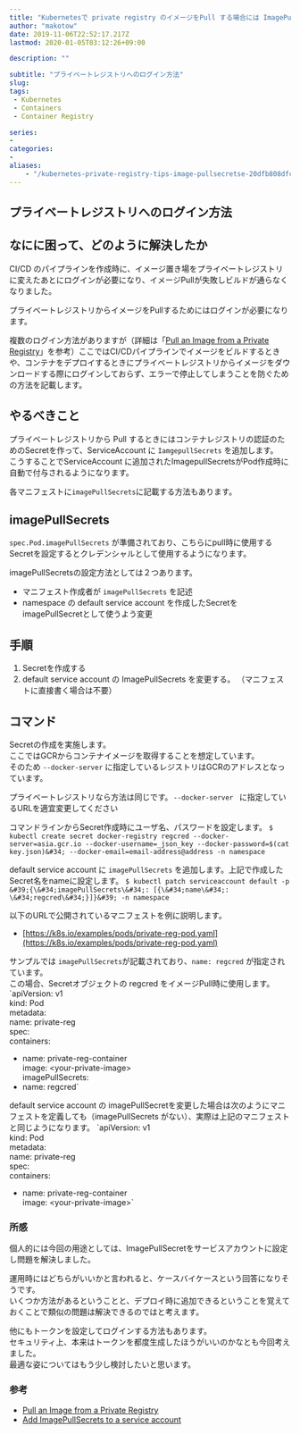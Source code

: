 ```yaml
---
title: "Kubernetesで private registry のイメージをPull する場合には ImagePullSecretsを使う"
author: "makotow"
date: 2019-11-06T22:52:17.217Z
lastmod: 2020-01-05T03:12:26+09:00

description: ""

subtitle: "プライベートレジストリへのログイン方法"
slug: 
tags:
 - Kubernetes
 - Containers
 - Container Registry

series:
-
categories:
-
aliases:
    - "/kubernetes-private-registry-tips-image-pullsecretse-20dfb808dfc-e20dfb808dfc"
---
```


## プライベートレジストリへのログイン方法

## なにに困って、どのように解決したか

CI/CD のパイプラインを作成時に、イメージ置き場をプライベートレジストリに変えたあとにログインが必要になり、イメージPullが失敗しビルドが通らなくなりました。

プライベートレジストリからイメージをPullするためにはログインが必要になります。

複数のログイン方法がありますが（詳細は「[Pull an Image from a Private Registry](https://kubernetes.io/docs/tasks/configure-pod-container/pull-image-private-registry/)」を参考）ここではCI/CDパイプラインでイメージをビルドするときや、コンテナをデプロイするときにプライベートレジストリからイメージをダウンロードする際にログインしておらず、エラーで停止してしまうことを防ぐための方法を記載します。

## やるべきこと

プライベートレジストリから Pull するときにはコンテナレジストリの認証のためのSecretを作って、ServiceAccount に `IamgepullSecrets` を追加します。  
こうすることでServiceAccount に追加されたImagepullSecretsがPod作成時に自動で付与されるようになります。

各マニフェストに`imagePullSecrets`に記載する方法もあります。

## imagePullSecrets

`spec.Pod.imagePullSecrets` が準備されており、こちらにpull時に使用するSecretを設定するとクレデンシャルとして使用するようになります。

imagePullSecretsの設定方法としては２つあります。

*   マニフェスト作成者が `imagePullSecrets` を記述
*   namespace の default service account を作成したSecretをimagePullSecretとして使うよう変更

## 手順

1.  Secretを作成する
2.  default service account の ImagePullSecrets を変更する。 （マニフェストに直接書く場合は不要）

## コマンド

Secretの作成を実施します。  
ここではGCRからコンテナイメージを取得することを想定しています。  
そのため `--docker-server` に指定しているレジストリはGCRのアドレスとなっています。

プライベートレジストリなら方法は同じです。 `--docker-server ` に指定しているURLを適宜変更してください

コマンドラインからSecret作成時にユーザ名、パスワードを設定します。
`$ kubectl create secret docker-registry regcred --docker-server=asia.gcr.io --docker-username=_json_key --docker-password=$(cat key.json)&#34; --docker-email=email-address@address -n namespace`

default service account に `imagePullSecrets` を追加します。上記で作成したSecret名をnameに設定します。
`$ kubectl patch serviceaccount default -p &#39;{\&#34;imagePullSecrets\&#34;: [{\&#34;name\&#34;: \&#34;regcred\&#34;}]}&#39; -n namespace`

以下のURLで公開されているマニフェストを例に説明します。

*   [https://k8s.io/examples/pods/private-reg-pod.yaml](https://k8s.io/examples/pods/private-reg-pod.yaml)

サンプルでは `imagePullSecrets`が記載されており、`name: regcred` が指定されています。  
この場合、Secretオブジェクトの regcred をイメージPull時に使用します。
`apiVersion: v1  
kind: Pod  
metadata:  
  name: private-reg  
spec:  
  containers:  
  - name: private-reg-container  
    image: &lt;your-private-image&gt;  
  imagePullSecrets:  
  - name: regcred`

default service account の imagePullSecretを変更した場合は次のようにマニフェストを定義しても（imagePullSecrets がない）、実際は上記のマニフェストと同じようになります。
`apiVersion: v1  
kind: Pod  
metadata:  
  name: private-reg  
spec:  
  containers:  
  - name: private-reg-container  
    image: &lt;your-private-image&gt;`

### 所感

個人的には今回の用途としては、ImagePullSecretをサービスアカウントに設定し問題を解決しました。

運用時にはどちらがいいかと言われると、ケースバイケースという回答になりそうです。  
いくつか方法があるということと、デプロイ時に追加できるということを覚えておくことで類似の問題は解決できるのではと考えます。

他にもトークンを設定してログインする方法もあります。  
セキュリティ上、本来はトークンを都度生成したほうがいいのかなとも今回考えました。  
最適な姿についてはもう少し検討したいと思います。

### 参考

*   [Pull an Image from a Private Registry](https://kubernetes.io/docs/tasks/configure-pod-container/pull-image-private-registry/)
*   [Add ImagePullSecrets to a service account](https://kubernetes.io/docs/tasks/configure-pod-container/configure-service-account/#add-imagepullsecrets-to-a-service-account)
